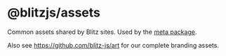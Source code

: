 # @blitzjs/assets

Common assets shared by Blitz sites. Used by the [meta package](https://github.com/blitz-js/blitz/tree/canary/packages/meta).

Also see https://github.com/blitz-js/art for our complete branding assets.
